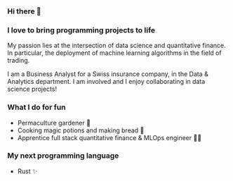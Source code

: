 ### Hi there 👋

<!--
**kbantoec/kbantoec** is a ✨ _special_ ✨ repository because its `README.md` (this file) appears on your GitHub profile.

Here are some ideas to get you started:

- 🔭 I’m currently working on ...
- 🌱 I’m currently learning ...
- 👯 I’m looking to collaborate on ...
- 🤔 I’m looking for help with ...
- 💬 Ask me about ...
- 📫 How to reach me: ...
- 😄 Pronouns: ...
- ⚡ Fun fact: ...
-->

### I love to bring programming projects to life

My passion lies at the intersection of data science and quantitative finance. In particular, the deployment of machine learning algorithms in the field of trading.

I am a Business Analyst for a Swiss insurance company, in the Data & Analytics department. I am involved and I enjoy collaborating in data science projects!

### What I do for fun
* Permaculture gardener 🌱
* Cooking magic potions and making bread 🍞
* Apprentice full stack quantitative finance & MLOps engineer 👨‍💻

### My next programming language
* Rust ✨ 
